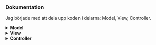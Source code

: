### Dokumentation

Jag började med att dela upp koden i delarna: Model, View, Controller.
<details>
<summary><strong>Model</strong></summary>

I Model-delen så delade jag upp koden i Spel-logik och datahantering. 

I datahanteringen gjorde jag ett interface för GameDAO som är ansvarig för att hämta och spara datan. Min tanke var att man enkelt kunde byta implementation av den till ett webapi eller liknande.
Jag flyttade sedan all kod som hade med datahantering till den klassen.<br><br>
Jag tog därefter spel-logiken och bröt ut de metoder som skulle vara densamma för alla andra framtida spel och satt det som metoder i en klass som jag döpte till GameContext. GameContext tar emot en IGameDAO i sin constructor för att sedan kunna implementera det i underliggande strategier.<br><br>
Resten av metoderna som var mer specifika för respektive spel bröt jag ut till en IGameStrategy interface som är grunden för MooGame och framtida spel.
Jag gick sedan igenom metoderna för att se så att varje metod höll sig så gott som möjligt till "single responsibility principle" och bröt vi behov ut privata metoder vid behov.
När jag hade alla funktioner separerade var interfacet för IGameStrategy färdigt för att kunna bygga nya spel i framtiden.<br><br>
Jag skapade även en metod för att via "method injection" ge varje IGameStrategy möjligheten att lagra ett IGameDAO i ett fält för att kunna spara och hämta resultat i spellogiken.<br><br>
För att kunna välja nya strategier i "strategy pattern" så skapade jag en SetGameStrategy i GameContext där man kunde välja vilket spel man vill spela. I den metoden valde jag att använda mig av "builder pattern" utan någon director för att konfigurera spelen på det sättet jag ville. Jag tyckte att det gav en bättre överblick över vad buildern faktiskt konfigurerar utan director.
</details>
<details>
<summary><strong>View</strong></summary>
I View så har jag ett interface för I/O som helt enkelt är till för att skicka strängar från spellogiken och rendera dem på något sätt. Samt att skicka vidare användarinput.
Jag tog ut radbyten som inte hade med sträng-formatering i metoderna i spellogiken att göra och lade dem här. På det sättet så tänkte jag att jag separerade spel-logiken från hur det renderas för spelaren. På det sättet kan man enkelt ändra utseendet på spelet (det vill säga radbyten) på ett ställe istället för att behöva gå igenom alla strategier och ändra där. Jag anser heller inte att det har med spellogik att göra, så varje klass får syssla med vad de ska göra.

</details>
<details>
<summary><strong>Controller</strong></summary>
Controllern är den klass som startar spel-loopen och får via "constructor injection" in IGameContext & IIO. Det är i denna klass som jag har MooGame (och efterföljande spel: s) spel-loopar. Det finns en som loopar över hela speltillfället och tillhörande meny, sedan finns det en som är ansvarig för att loopa varje spel tills rätt svar har givits.

</details>
